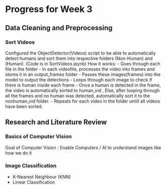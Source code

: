 # Progress for Week 3
## Data Cleaning and Preprocessing
### Sort Videos
Configured the ObjectDetector(Videos) script to be able to automatically detect humans and sort them into respective folders (Non-Human) and (Human). (Code is in SortVideos.ipynb)
How it works:
    - Goes through each file in the folder
    - In each videofile, processes the video into frames and stores it in an output_frames folder
    - Passes these images(frames) into the model to output the detections
    - Loops through each image to check if there is human inside each frame
    - Once a human is detected in the frame, the video is automatically sorted to human_vid , Else, after looping through all the frames and no human was detected, automatically sort it to the nonhuman_vid folder.
    - Repeats for each video in the folder untill all videos have been sorted.
## Research and Literature Review 
### Basics of Computer Vision 
 Goal of Computer Vision : Enable Computers / AI to understand images like how we do it
### Image Classification
- K-Nearest Neighbour (KNN)
- Linear Classification 

